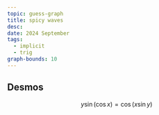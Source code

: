 ```yaml
---
topic: guess-graph
title: spicy waves
desc: 
date: 2024 September
tags:
  - implicit
  - trig
graph-bounds: 10
---
```



## Desmos
```math
y\sin\left(\cos x\right)=\cos\left(x\sin y\right)
```
